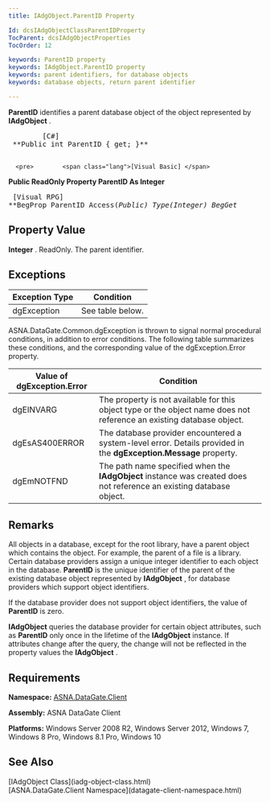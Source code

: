 ```yaml
---
title: IAdgObject.ParentID Property

Id: dcsIAdgObjectClassParentIDProperty
TocParent: dcsIAdgObjectProperties
TocOrder: 12

keywords: ParentID property
keywords: IAdgObject.ParentID property
keywords: parent identifiers, for database objects
keywords: database objects, return parent identifier

---
```


**ParentID** identifies a parent database object of the object represented by **IAdgObject** .
<pre>        <span class="lang">[C#]</span>
 **Public int ParentID { get; }** 
      </pre>
      <pre>        <span class="lang">[Visual Basic] </span>
 **Public ReadOnly Property ParentID As Integer** 
      </pre>
      <pre class="prettyprint">
        <span class="lang">[Visual RPG]</span>
 **BegProp ParentID Access(*Public) Type(*Integer)
   BegGet** 
      </pre>

## Property Value

**Integer** . ReadOnly. The parent identifier. 
## Exceptions



| Exception Type | Condition |
| ---- | ---- |
| dgException | See table below. |



ASNA.DataGate.Common.dgException is thrown to signal normal procedural conditions, in addition to error conditions. The following table summarizes these conditions, and the corresponding value of the dgException.Error property. 
<br />



| Value of dgException.Error | Condition |
| ---- | ---- |
| dgEINVARG | The property is not available for this object type or the object name does not reference an existing database object. |
| dgEsAS400ERROR | The database provider encountered a system-level error. Details provided in the **dgException.Message** property. |
| dgEmNOTFND | The path name specified when the **IAdgObject** instance was created does not reference an existing database object. |



## Remarks

All objects in a database, except for the root library, have a parent object which contains the object. For example, the parent of a file is a library. Certain database providers assign a unique integer identifier to each object in the database. **ParentID** is the unique identifier of the parent of the existing database object represented by **IAdgObject** , for database providers which support object identifiers.

If the database provider does not support object identifiers, the value of **ParentID** is zero.

**IAdgObject** queries the database provider for certain object attributes, such as **ParentID** only once in the lifetime of the **IAdgObject** instance. If attributes change after the query, the change will not be reflected in the property values the **IAdgObject** .
## Requirements

**Namespace:** [ASNA.DataGate.Client](datagate-client-namespace.html) 

**Assembly:** ASNA DataGate Client

**Platforms:** Windows Server 2008 R2, Windows Server 2012, Windows 7, Windows 8 Pro, Windows 8.1 Pro, Windows 10
## See Also

<dl />
      [IAdgObject Class](iadg-object-class.html)
      <br />
      [ASNA.DataGate.Client Namespace](datagate-client-namespace.html) 

